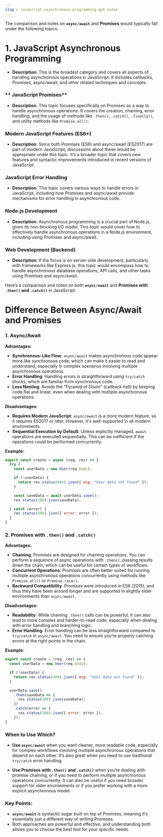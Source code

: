```yaml
---
slug : javascript-asynchronous-programming-gpt-notes
---
```


The comparison and notes on **`async/await`** and **Promises** would typically fall under the following topics:

# **1. JavaScript Asynchronous Programming**
   - **Description**: This is the broadest category and covers all aspects of handling asynchronous operations in JavaScript. It includes callbacks, Promises, async/await, and other related techniques and concepts.

### ** JavaScript Promises**
   - **Description**: This topic focuses specifically on Promises as a way to handle asynchronous operations. It covers the creation, chaining, error handling, and the usage of methods like `.then()`, `.catch()`, `.finally()`, and utility methods like `Promise.all()`.

### **Modern JavaScript Features (ES6+)**
   - **Description**: Since both Promises (ES6) and async/await (ES2017) are part of modern JavaScript, discussions about these would be appropriate under this topic. It’s a broader topic that covers new features and syntactic improvements introduced in recent versions of JavaScript.

### **JavaScript Error Handling**
   - **Description**: This topic covers various ways to handle errors in JavaScript, including how Promises and async/await provide mechanisms for error handling in asynchronous code. 

### **Node.js Development**
   - **Description**: Asynchronous programming is a crucial part of Node.js, given its non-blocking I/O model. This topic would cover how to effectively handle asynchronous operations in a Node.js environment, including using Promises and async/await.

### **Web Development (Backend)**
   - **Description**: If the focus is on server-side development, particularly with frameworks like Express.js, this topic would encompass how to handle asynchronous database operations, API calls, and other tasks using Promises and async/await.

Here’s a comparison and notes on both **`async/await`** and **Promises with `.then()` and `.catch()`** in JavaScript:

# Difference Between Async/Await and Promises
### **1. Async/Await**

**Advantages:**
- **Synchronous-Like Flow**: `async/await` makes asynchronous code appear more like synchronous code, which can make it easier to read and understand, especially in complex scenarios involving multiple asynchronous operations.
- **Error Handling**: Handling errors is straightforward using `try/catch` blocks, which are familiar from synchronous code.
- **Less Nesting**: Avoids the "Pyramid of Doom" (callback hell) by keeping code flat and linear, even when dealing with multiple asynchronous operations.

**Disadvantages:**
- **Requires Modern JavaScript**: `async/await` is a more modern feature, so it requires ES2017 or later. However, it's well-supported in all modern environments.
- **Sequential Execution by Default**: Unless explicitly managed, `await` operations are executed sequentially. This can be inefficient if the operations could be performed concurrently.

**Example:**
```javascript
export const create = async (req, res) => {
  try {
    const userData = new User(req.body);

    if (!userData) {
      return res.status(404).json({ msg: "User data not found" });
    }

    const saveData = await userData.save();
    res.status(200).json(saveData);

  } catch (error) {
    res.status(500).json({ error: error });
  }
}
```

### **2. Promises with `.then()` and `.catch()`**

**Advantages:**
- **Chaining**: Promises are designed for chaining operations. You can perform a sequence of async operations with `.then()`, passing results down the chain, which can be useful for certain types of workflows.
- **Concurrent Operations**: Promises are often better suited for running multiple asynchronous operations concurrently using methods like `Promise.all()` or `Promise.race()`.
- **Backward Compatibility**: Promises were introduced in ES6 (2015), and thus they have been around longer and are supported in slightly older environments than `async/await`.

**Disadvantages:**
- **Readability**: While chaining `.then()` calls can be powerful, it can also lead to more complex and harder-to-read code, especially when dealing with error handling and branching logic.
- **Error Handling**: Error handling can be less straightforward compared to `try/catch` in `async/await`. You need to ensure you’re properly catching errors at the right points in the chain.

**Example:**
```javascript
export const create = (req, res) => {
  const userData = new User(req.body);

  if (!userData) {
    return res.status(404).json({ msg: "User data not found" });
  }

  userData.save()
    .then(saveData => {
      res.status(200).json(saveData);
    })
    .catch(error => {
      res.status(500).json({ error: error });
    });
}
```

### **When to Use Which?**

- **Use `async/await`** when you want cleaner, more readable code, especially for complex workflows involving multiple asynchronous operations that depend on each other. It’s also great when you need to use traditional `try/catch` error handling.
  
- **Use Promises with `.then()` and `.catch()`** when you’re dealing with promise chaining, or if you need to perform multiple asynchronous operations concurrently. It can also be useful if you need broader support for older environments or if you prefer working with a more explicit asynchronous model.

### **Key Points:**
- **`async/await`** is syntactic sugar built on top of Promises, meaning it’s essentially just a different way of writing Promises.
- Both approaches are powerful and effective, and understanding both allows you to choose the best tool for your specific needs.

